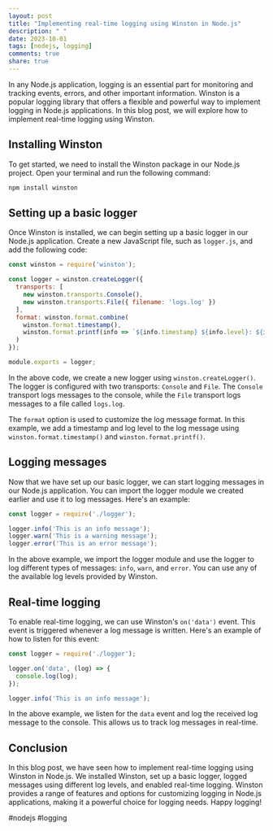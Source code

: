```yaml
---
layout: post
title: "Implementing real-time logging using Winston in Node.js"
description: " "
date: 2023-10-01
tags: [nodejs, logging]
comments: true
share: true
---
```


In any Node.js application, logging is an essential part for monitoring and tracking events, errors, and other important information. Winston is a popular logging library that offers a flexible and powerful way to implement logging in Node.js applications. In this blog post, we will explore how to implement real-time logging using Winston.

## Installing Winston

To get started, we need to install the Winston package in our Node.js project. Open your terminal and run the following command:

```bash
npm install winston
```

## Setting up a basic logger

Once Winston is installed, we can begin setting up a basic logger in our Node.js application. Create a new JavaScript file, such as `logger.js`, and add the following code:

```javascript
const winston = require('winston');

const logger = winston.createLogger({
  transports: [
    new winston.transports.Console(),
    new winston.transports.File({ filename: 'logs.log' })
  ],
  format: winston.format.combine(
    winston.format.timestamp(),
    winston.format.printf(info => `${info.timestamp} ${info.level}: ${info.message}`)
  )
});

module.exports = logger;
```

In the above code, we create a new logger using `winston.createLogger()`. The logger is configured with two transports: `Console` and `File`. The `Console` transport logs messages to the console, while the `File` transport logs messages to a file called `logs.log`.

The `format` option is used to customize the log message format. In this example, we add a timestamp and log level to the log message using `winston.format.timestamp()` and `winston.format.printf()`.

## Logging messages

Now that we have set up our basic logger, we can start logging messages in our Node.js application. You can import the logger module we created earlier and use it to log messages. Here's an example:

```javascript
const logger = require('./logger');

logger.info('This is an info message');
logger.warn('This is a warning message');
logger.error('This is an error message');
```

In the above example, we import the logger module and use the logger to log different types of messages: `info`, `warn`, and `error`. You can use any of the available log levels provided by Winston.

## Real-time logging

To enable real-time logging, we can use Winston's `on('data')` event. This event is triggered whenever a log message is written. Here's an example of how to listen for this event:

```javascript
const logger = require('./logger');

logger.on('data', (log) => {
  console.log(log);
});

logger.info('This is an info message');
```

In the above example, we listen for the `data` event and log the received log message to the console. This allows us to track log messages in real-time.

## Conclusion

In this blog post, we have seen how to implement real-time logging using Winston in Node.js. We installed Winston, set up a basic logger, logged messages using different log levels, and enabled real-time logging. Winston provides a range of features and options for customizing logging in Node.js applications, making it a powerful choice for logging needs. Happy logging!

#nodejs #logging
